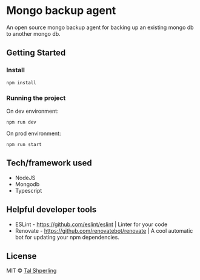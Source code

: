 # Mongo backup agent
An open source mongo backup agent for backing up an existing mongo db to another mongo db. 

## Getting Started
### Install
```node
npm install  
```
### Running the project
On dev environment:
```
npm run dev
```
On prod environment: 
```
npm run start
```

## Tech/framework used
* NodeJS
* Mongodb
* Typescript

## Helpful developer tools
* ESLint - https://github.com/eslint/eslint | Linter for your code 
* Renovate - https://github.com/renovatebot/renovate | A cool automatic bot for updating your npm dependencies.

## License
MIT © [Tal Shperling]()